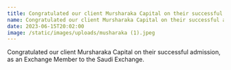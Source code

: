 ```yaml
---
title: Congratulated our client Mursharaka Capital on their successful admission, as an Exchange Member to the Saudi Exchange.
name: Congratulated our client Mursharaka Capital on their successful admission, as an Exchange Member to the Saudi Exchange.
date: 2023-06-15T20:02:00
image: /static/images/uploads/musharaka (1).jpeg
---
```

Congratulated our client Mursharaka Capital on their successful admission, as an Exchange Member to the Saudi Exchange.
